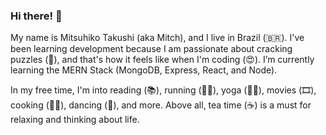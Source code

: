### Hi there! 🤩

My name is Mitsuhiko Takushi (aka Mitch), and I live in Brazil (🇧🇷). I've been learning development because I am passionate about cracking puzzles (🧩), and that's how it feels like when I'm coding (😍). I’m currently learning the MERN Stack (MongoDB, Express, React, and Node).

In my free time, I'm into reading (📚), running (🏃‍♂️), yoga (🧘‍♂️), movies (🎞️), cooking (👨‍🍳), dancing (🎵), and more. Above all, tea time (☕) is a must for relaxing and thinking about life. 
